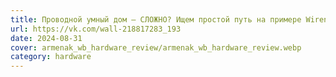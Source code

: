 ```yaml
---
title: Проводной умный дом – СЛОЖНО? Ищем простой путь на примере Wiren Board + Sprut.stick | Арменак
url: https://vk.com/wall-218817283_193
date: 2024-08-31
cover: armenak_wb_hardware_review/armenak_wb_hardware_review.webp
category: hardware
---
```

